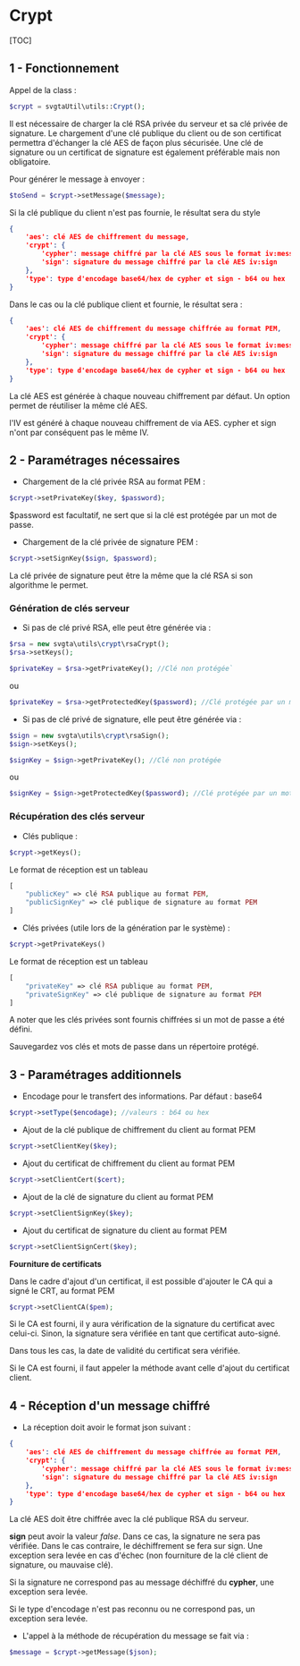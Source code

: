 # Crypt

[TOC]



## 1 - Fonctionnement

Appel de la class : 

```php
$crypt = svgtaUtil\utils::Crypt();
```

Il est nécessaire de charger la clé RSA privée du serveur et sa clé privée de signature.
Le chargement d'une clé publique du client ou de son certificat permettra d'échanger la clé AES de façon plus sécurisée. Une clé de signature ou un certificat de signature est également préférable mais non obligatoire.

Pour générer le message à envoyer :

```php
$toSend = $crypt->setMessage($message);
```

Si la clé publique du client n'est pas fournie, le résultat sera du style 

```json
{
    'aes': clé AES de chiffrement du message,
	'crypt': {
		'cypher': message chiffré par la clé AES sous le format iv:messageChiffré,
		'sign': signature du message chiffré par la clé AES iv:sign
	},
	'type': type d'encodage base64/hex de cypher et sign - b64 ou hex
}
```

Dans le cas ou la clé publique client et fournie, le résultat sera :

```json
{
    'aes': clé AES de chiffrement du message chiffrée au format PEM,
	'crypt': {
		'cypher': message chiffré par la clé AES sous le format iv:messageChiffré,
		'sign': signature du message chiffré par la clé AES iv:sign
	},
	'type': type d'encodage base64/hex de cypher et sign - b64 ou hex
}
```

La clé AES est générée à chaque nouveau chiffrement par défaut. Un option permet de réutiliser la même clé AES.

l'IV est généré à chaque nouveau chiffrement de via AES. cypher et sign n'ont par conséquent pas le même IV.



## 2 - Paramétrages nécessaires

- Chargement de la clé privée RSA au format PEM : 

```php
$crypt->setPrivateKey($key, $password);
```

 $password est facultatif, ne sert que si la clé est protégée par un mot de passe.



- Chargement de la clé privée de signature PEM : 

```php
$crypt->setSignKey($sign, $password);
```

La clé privée de signature peut être la même que la clé RSA si son algorithme le permet.



### Génération de clés serveur

- Si pas de clé privé RSA, elle peut être générée via :

```php
$rsa = new svgta\utils\crypt\rsaCrypt();
$rsa->setKeys();
```

```php
$privateKey = $rsa->getPrivateKey(); //Clé non protégée`
```

ou

```php
$privateKey = $rsa->getProtectedKey($password); //Clé protégée par un mot de passe
```



- Si pas de clé privé de signature, elle peut être générée via :

```php
$sign = new svgta\utils\crypt\rsaSign();
$sign->setKeys();
```

```php
$signKey = $sign->getPrivateKey(); //Clé non protégée
```

ou

```php
$signKey = $sign->getProtectedKey($password); //Clé protégée par un mot de passe
```



### Récupération des clés serveur

- Clés publique :

```php
$crypt->getKeys();
```

Le format de réception est un tableau

```php
[
    "publicKey" => clé RSA publique au format PEM, 
    "publicSignKey" => clé publique de signature au format PEM
]
```

- Clés privées (utile lors de la génération par le système) :

```php
$crypt->getPrivateKeys()
```

Le format de réception est un tableau

```php
[
    "privateKey" => clé RSA publique au format PEM, 
    "privateSignKey" => clé publique de signature au format PEM
]
```

A noter que les clés privées sont fournis chiffrées si un mot de passe a été défini.

Sauvegardez vos clés et mots de passe dans un répertoire protégé.



## 3 - Paramétrages additionnels

- Encodage pour le transfert des informations. Par défaut : base64

```php
$crypt->setType($encodage); //valeurs : b64 ou hex
```

- Ajout de la clé publique de chiffrement du client au format PEM

```php
$crypt->setClientKey($key);
```

- Ajout du certificat de chiffrement du client au format PEM

```php
$crypt->setClientCert($cert);
```

- Ajout de la clé de signature du client au format PEM

```php
$crypt->setClientSignKey($key);
```

- Ajout du certificat de signature du client au format PEM

```php
$crypt->setClientSignCert($key);
```



**Fourniture de certificats**

Dans le cadre d'ajout d'un certificat, il est possible d'ajouter le CA qui a signé le CRT, au format PEM

```php
$crypt->setClientCA($pem);
```

Si le CA est fourni, il y aura vérification de la signature du certificat avec celui-ci. Sinon, la signature sera vérifiée en tant que certificat auto-signé.

Dans tous les cas, la date de validité du certificat sera vérifiée.

Si le CA est fourni, il faut appeler la méthode avant celle d'ajout du certificat client.



## 4 - Réception d'un message chiffré

- La réception doit avoir le format json suivant :

```json
{
    'aes': clé AES de chiffrement du message chiffrée au format PEM,
	'crypt': {
		'cypher': message chiffré par la clé AES sous le format iv:messageChiffré,
		'sign': signature du message chiffré par la clé AES iv:sign
	},
	'type': type d'encodage base64/hex de cypher et sign - b64 ou hex
}
```

La clé AES doit être chiffrée avec la clé publique RSA du serveur.

**sign** peut avoir la valeur *false*. Dans ce cas, la signature ne sera pas vérifiée. Dans le cas contraire, le déchiffrement se fera sur sign. Une exception sera levée en cas d'échec (non fourniture de la clé client de signature, ou mauvaise clé).

Si la signature ne correspond pas au message déchiffré du **cypher**, une exception sera levée.

Si le type d'encodage n'est pas reconnu ou ne correspond pas, un exception sera levée.



- L'appel à la méthode de récupération du message se fait via :

```php
$message = $crypt->getMessage($json);
```

